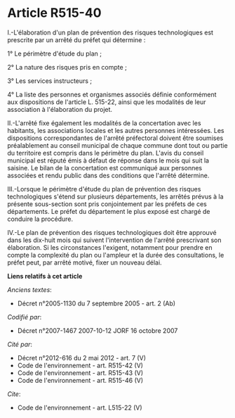 # Article R515-40

I.-L'élaboration d'un plan de prévention des risques technologiques est prescrite par un arrêté du préfet qui détermine : 

1° Le périmètre d'étude du plan ; 

2° La nature des risques pris en compte ; 

3° Les services instructeurs ; 

4° La liste des personnes et organismes associés définie conformément aux dispositions de l'article L. 515-22, ainsi que les
modalités de leur association à l'élaboration du projet. 

II.-L'arrêté fixe également les modalités de la concertation avec les habitants, les associations locales et les autres
personnes intéressées. Les dispositions correspondantes de l'arrêté préfectoral doivent être soumises préalablement au
conseil municipal de chaque commune dont tout ou partie du territoire est compris dans le périmètre du plan. L'avis du
conseil municipal est réputé émis à défaut de réponse dans le mois qui suit la saisine. Le bilan de la concertation est
communiqué aux personnes associées et rendu public dans des conditions que l'arrêté détermine. 

III.-Lorsque le périmètre d'étude du plan de prévention des risques technologiques s'étend sur plusieurs départements, les
arrêtés prévus à la présente sous-section sont pris conjointement par les préfets de ces départements. Le préfet du
département le plus exposé est chargé de conduire la procédure. 

IV.-Le plan de prévention des risques technologiques doit être approuvé dans les dix-huit mois qui suivent l'intervention de
l'arrêté prescrivant son élaboration. Si les circonstances l'exigent, notamment pour prendre en compte la complexité du plan
ou l'ampleur et la durée des consultations, le préfet peut, par arrêté motivé, fixer un nouveau délai.

**Liens relatifs à cet article**

_Anciens textes_:

  - Décret n°2005-1130 du 7 septembre 2005 - art. 2 (Ab)

_Codifié par_:

  - Décret n°2007-1467 2007-10-12 JORF 16 octobre 2007

_Cité par_:

  - Décret n°2012-616 du 2 mai 2012 - art. 7 (V)
  - Code de l'environnement - art. R515-42 (V)
  - Code de l'environnement - art. R515-43 (V)
  - Code de l'environnement - art. R515-46 (V)

_Cite_:

  - Code de l'environnement - art. L515-22 (V)
